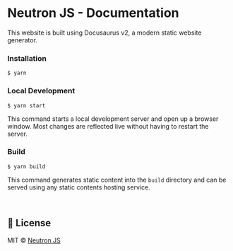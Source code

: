 # Neutron JS - Documentation

This website is built using Docusaurus v2, a modern static website generator.

### Installation

```
$ yarn
```

### Local Development

```
$ yarn start
```

This command starts a local development server and open up a browser window. Most changes are reflected live without having to restart the server.

### Build

```
$ yarn build
```

This command generates static content into the `build` directory and can be served using any static contents hosting service.

<br />

## 📃 License

MIT © [Neutron JS](http://www.neutronjs.com/)